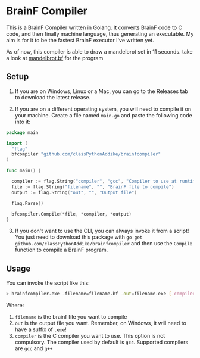 # BrainF Compiler

This is a BrainF Compiler written in Golang. It converts BrainF code to C code, and then finally machine language, thus generating an executable. My aim is for it to be the fastest BrainF executor I've written yet.

As of now, this compiler is able to draw a mandelbrot set in 11 seconds. take a look at [mandelbrot.bf](/mandelbrot.bf) for the program


## Setup

1. If you are on Windows, Linux or a Mac, you can go to the Releases tab to download the latest release.

2. If you are on a different operating system, you will need to compile it on your machine. Create a file named `main.go` and paste the following code into it:

```go
package main

import (
  "flag"
  bfcompiler "github.com/classPythonAddike/brainfcompiler"
)

func main() {

  compiler := flag.String("compiler", "gcc", "Compiler to use at runtime")
  file := flag.String("filename", "", "BrainF file to compile")
  output := flag.String("out", "", "Output file")

  flag.Parse()

  bfcompiler.Compile(*file, *compiler, *output)
}
```

3. If you don't want to use the CLI, you can always invoke it from a script! You just need to download this package with `go get github.com/classPythonAddike/brainfcompiler` and then use the `Compile` function to compile a BrainF program.

## Usage

You can invoke the script like this:
```sh
> brainfcompiler.exe -filename=filename.bf -out=filename.exe [-compiler="g++"]
```
Where:
1. `filename` is the brainf file you want to compile
2. `out` is the output file you want. Remember, on Windows, it will need to have a suffix of `.exe`!
3. `compiler` is the C compiler you want to use. This option is not compulsory. The compiler used by default is `gcc`. Supported compilers are `gcc` and `g++`
